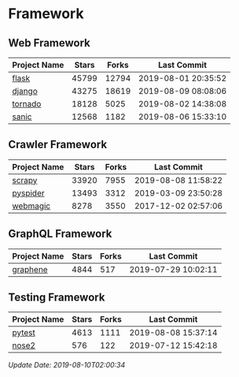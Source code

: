 # Framework

## Web Framework

| Project Name | Stars | Forks | Last Commit |
| ------------ | ----- | ----- | ----------- |
| [flask](https://github.com/pallets/flask) | 45799 | 12794 | 2019-08-01 20:35:52 |
| [django](https://github.com/django/django) | 43275 | 18619 | 2019-08-09 08:08:06 |
| [tornado](https://github.com/tornadoweb/tornado) | 18128 | 5025 | 2019-08-02 14:38:08 |
| [sanic](https://github.com/huge-success/sanic) | 12568 | 1182 | 2019-08-06 15:33:10 |

## Crawler Framework

| Project Name | Stars | Forks | Last Commit |
| ------------ | ----- | ----- | ----------- |
| [scrapy](https://github.com/scrapy/scrapy) | 33920 | 7955 | 2019-08-08 11:58:22 |
| [pyspider](https://github.com/binux/pyspider) | 13493 | 3312 | 2019-03-09 23:50:28 |
| [webmagic](https://github.com/code4craft/webmagic) | 8278 | 3550 | 2017-12-02 02:57:06 |

## GraphQL Framework

| Project Name | Stars | Forks | Last Commit |
| ------------ | ----- | ----- | ----------- |
| [graphene](https://github.com/graphql-python/graphene) | 4844 | 517 | 2019-07-29 10:02:11 |

## Testing Framework

| Project Name | Stars | Forks | Last Commit |
| ------------ | ----- | ----- | ----------- |
| [pytest](https://github.com/pytest-dev/pytest) | 4613 | 1111 | 2019-08-08 15:37:14 |
| [nose2](https://github.com/nose-devs/nose2) | 576 | 122 | 2019-07-12 15:42:18 |

*Update Date: 2019-08-10T02:00:34*